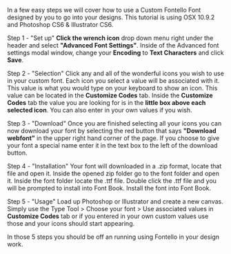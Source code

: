 In a few easy steps we will cover how to use a Custom Fontello Font designed by you to go into your designs. This tutorial is using OSX 10.9.2 and Photoshop CS6 & Illustrator CS6.

Step 1 - "Set up"
**Click the wrench icon** drop down menu right under the header and select **"Advanced Font Settings"**.
Inside of the Advanced font settings modal window, change your **Encoding** to **Text Characters** and click **Save**.

Step 2 - "Selection"
Click any and all of the wonderful icons you wish to use in your custom font. Each icon you select a value will be associated with it. This value is what you would type on your keyboard to show an icon. This value can be located in the **Customize Codes** tab. Inside the **Customize Codes** tab the value you are looking for is in the **little box above each selected icon**. You can also enter in your own values if you wish.   

Step 3 - "Download"
Once you are finished selecting all your icons you can now download your font by selecting the red button that says **"Download webfont"** in the upper right hand corner of the page. If you choose to give your font a special name enter it in the text box to the left of the download button. 

Step 4 - "Installation"
Your font will downloaded in a .zip format, locate that file and open it. Inside the opened zip folder go to the font folder and open it. Inside the font folder locate the .ttf file. Double click the .ttf file and you will be prompted to install into Font Book. Install the font into Font Book. 

Step 5 - "Usage"
Load up Photoshop or Illustrator and create a new canvas. Simply use the Type Tool > Choose your font > Use associated values in **Customize Codes** tab or if you entered in your own custom values use those and your icons should start appearing.

In those 5 steps you should be off an running using Fontello in your design work. 
